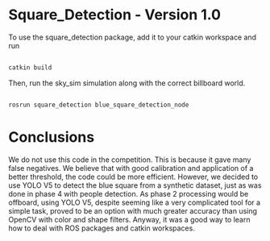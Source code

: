 # Square_Detection - Version 1.0
To use the square_detection package, add it to your catkin workspace and run
```bash

catkin build

```
Then, run the sky_sim simulation along with the correct billboard world.
```bash

rosrun square_detection blue_square_detection_node

```
# Conclusions 

We do not use this code in the competition. This is because it gave many false negatives. We believe that with good calibration and application of a better threshold, the code could be more efficient. However, we decided to use YOLO V5 to detect the blue square from a synthetic dataset, just as was done in phase 4 with people detection. As phase 2 processing would be offboard, using YOLO V5, despite seeming like a very complicated tool for a simple task, proved to be an option with much greater accuracy than using OpenCV with color and shape filters. Anyway, it was a good way to learn how to deal with ROS packages and catkin workspaces.
